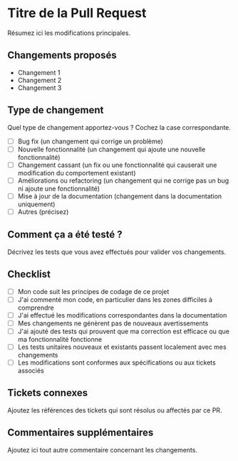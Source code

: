   # Titre de la Pull Request

Résumez ici les modifications principales.

## Changements proposés

- Changement 1
- Changement 2
- Changement 3

## Type de changement

Quel type de changement apportez-vous ? Cochez la case correspondante.

- [ ] Bug fix (un changement qui corrige un problème)
- [ ] Nouvelle fonctionnalité (un changement qui ajoute une nouvelle fonctionnalité)
- [ ] Changement cassant (un fix ou une fonctionnalité qui causerait une modification du comportement existant)
- [ ] Améliorations ou refactoring (un changement qui ne corrige pas un bug ni ajoute une fonctionnalité)
- [ ] Mise à jour de la documentation (changement dans la documentation uniquement)
- [ ] Autres (précisez)

## Comment ça a été testé ?

Décrivez les tests que vous avez effectués pour valider vos changements.

## Checklist

- [ ] Mon code suit les principes de codage de ce projet
- [ ] J'ai commenté mon code, en particulier dans les zones difficiles à comprendre
- [ ] J'ai effectué les modifications correspondantes dans la documentation
- [ ] Mes changements ne génèrent pas de nouveaux avertissements
- [ ] J'ai ajouté des tests qui prouvent que ma correction est efficace ou que ma fonctionnalité fonctionne
- [ ] Les tests unitaires nouveaux et existants passent localement avec mes changements
- [ ] Les modifications sont conformes aux spécifications ou aux tickets associés

## Tickets connexes

Ajoutez les références des tickets qui sont résolus ou affectés par ce PR.

## Commentaires supplémentaires

Ajoutez ici tout autre commentaire concernant les changements.

